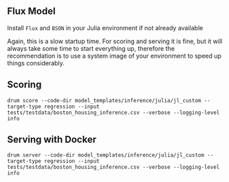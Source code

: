## Flux Model 

Install `Flux` and `BSON` in your Julia environment if not already available

Again, this is a slow startup time.  For scoring and serving it is fine, but it will always take some time to start everything up, therefore the recommendation is to use a system image of your environment to speed up things considerably.  

## Scoring

`drum score --code-dir model_templates/inference/julia/jl_custom --target-type regression --input tests/testdata/boston_housing_inference.csv --verbose --logging-level info`

## Serving with Docker

`drum server --code-dir model_templates/inference/julia/jl_custom --target-type regression --input tests/testdata/boston_housing_inference.csv --verbose --logging-level info`






